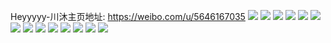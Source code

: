 Heyyyyy-川沐主页地址: https://weibo.com/u/5646167035 
![](https://wx4.sinaimg.cn/mw2000/006a6JYfly1h9gy91rhl8j30u014045i.jpg) 
![](https://wx4.sinaimg.cn/mw2000/006a6JYfly1h9gy92oepuj30u0140dn0.jpg) 
![](https://wx4.sinaimg.cn/mw2000/006a6JYfly1h9gy935nj9j30u01407bb.jpg) 
![](https://wx4.sinaimg.cn/mw2000/006a6JYfly1h9gy940gj0j30u0140461.jpg) 
![](https://wx4.sinaimg.cn/mw2000/006a6JYfly1h3fhsl9bjmj317c17capw.jpg) 
![](https://wx4.sinaimg.cn/mw2000/006a6JYfly1h2pni1v7pnj30zk1bek6b.jpg) 
![](https://wx4.sinaimg.cn/mw2000/006a6JYfly1h2pni39ditj30td135n9m.jpg) 
![](https://wx4.sinaimg.cn/mw2000/006a6JYfly1h2pni773vqj31k722w4qp.jpg) 
![](https://wx4.sinaimg.cn/mw2000/006a6JYfly1h2pni8bkgkj30lc0sgjxy.jpg) 
![](https://wx4.sinaimg.cn/mw2000/006a6JYfly1h2pnial07zj30w016oqk7.jpg) 
![](https://wx4.sinaimg.cn/mw2000/006a6JYfly1h2pnic99s5j30ux158dtq.jpg) 
![](https://wx4.sinaimg.cn/mw2000/006a6JYfly1h2e25t4255j30pq0pqwji.jpg) 
![](https://wx4.sinaimg.cn/mw2000/006a6JYfly1gzasrzdbilj31kw1kw4g1.jpg) 
![](https://wx4.sinaimg.cn/mw2000/006a6JYfly1gxr00mamjtj31c01s07wh.jpg) 
